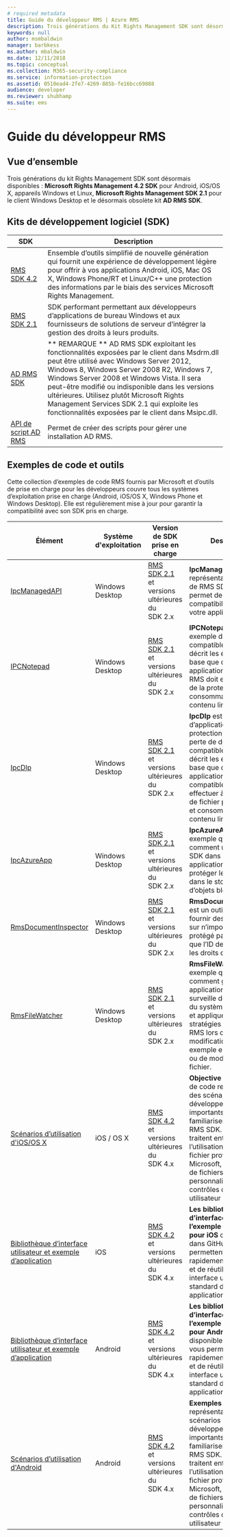 ```yaml
---
# required metadata
title: Guide du développeur RMS | Azure RMS
description: Trois générations du Kit Rights Management SDK sont désormais disponibles.
keywords: null
author: msmbaldwin
manager: barbkess
ms.author: mbaldwin
ms.date: 12/11/2018
ms.topic: conceptual
ms.collection: M365-security-compliance
ms.service: information-protection
ms.assetid: 0510ead4-2fe7-4269-885b-fe16bcc69888
audience: developer
ms.reviewer: shubhamp
ms.suite: ems
---
```


# <a name="rms-developers-guide"></a>Guide du développeur RMS

## <a name="overview"></a>Vue d’ensemble ##
Trois générations du kit Rights Management SDK sont désormais disponibles : **Microsoft Rights Management 4.2 SDK** pour Android, iOS/OS X, appareils Windows et Linux, **Microsoft Rights Management SDK 2.1** pour le client Windows Desktop et le désormais obsolète kit **AD RMS SDK**.

## <a name="software-development-kits"></a>Kits de développement logiciel (SDK) ##
| SDK | Description |
|------|---------|
| [RMS SDK 4.2](active-directory-rights-management-services-multi-platform-thin-client-sdk-portal.md) | Ensemble d’outils simplifié de nouvelle génération qui fournit une expérience de développement légère pour offrir à vos applications Android, iOS, Mac OS X, Windows Phone/RT et Linux/C++ une protection des informations par le biais des services Microsoft Rights Management. |
| [RMS SDK 2.1](microsoft-information-protection-and-control-client-portal.md) | SDK performant permettant aux développeurs d’applications de bureau Windows et aux fournisseurs de solutions de serveur d’intégrer la gestion des droits à leurs produits.|
|[AD RMS SDK](/azure/information-protection/develop/) |** REMARQUE ** AD RMS SDK exploitant les fonctionnalités exposées par le client dans Msdrm.dll peut être utilisé avec Windows Server 2012, Windows 8, Windows Server 2008 R2, Windows 7, Windows Server 2008 et Windows Vista. Il sera peut-être modifié ou indisponible dans les versions ultérieures. Utilisez plutôt Microsoft Rights Management Services SDK 2.1 qui exploite les fonctionnalités exposées par le client dans Msipc.dll.|
|[API de script AD RMS](/azure/information-protection/develop/) | Permet de créer des scripts pour gérer une installation AD RMS.|

## <a name="code-samples-and-tools"></a>Exemples de code et outils ##
Cette collection d’exemples de code RMS fournis par Microsoft et d’outils de prise en charge pour les développeurs couvre tous les systèmes d’exploitation prise en charge (Android, iOS/OS X, Windows Phone et Windows Desktop). Elle est régulièrement mise à jour pour garantir la compatibilité avec son SDK pris en charge.

| Élément | Système d'exploitation | Version de SDK prise en charge | Description |
|------|------------------|------------------------|-------------|
| [IpcManagedAPI](https://github.com/Azure-Samples/active-directory-dotnet-rms) | Windows Desktop | [RMS SDK 2.1](microsoft-information-protection-and-control-client-portal.md) et versions ultérieures du SDK 2.x | **IpcManagedAPI** est une représentation .NET (C#) de RMS SDK 2.1 qui permet de simplifier la compatibilité RMS de votre application gérée.|
| [IPCNotepad](https://code.msdn.microsoft.com/ipcnotepad-sample-f67dae80) | Windows Desktop | [RMS SDK 2.1](microsoft-information-protection-and-control-client-portal.md) et versions ultérieures du SDK 2.x| **IPCNotepad** est un exemple d’application compatible RMS qui décrit les étapes de base que chaque application compatible RMS doit effectuer lors de la protection et de la consommation de contenu limité.|
| [IpcDlp](https://github.com/Azure-Samples/active-directory-dotnet-rms)|Windows Desktop|[RMS SDK 2.1](microsoft-information-protection-and-control-client-portal.md) et versions ultérieures du SDK 2.x|**IpcDlp** est un exemple d’application de protection contre la perte de données (DLP) compatible RMS qui décrit les étapes de base que chaque application DLP compatible RMS doit effectuer à l’aide de l’API de fichier pour protéger et consommer du contenu limité.|
| [IpcAzureApp](https://github.com/Azure-Samples/active-directory-dotnet-rms) | Windows Desktop|[RMS SDK 2.1](microsoft-information-protection-and-control-client-portal.md) et versions ultérieures du SDK 2.x|**IpcAzureApp** est un exemple qui montre comment utiliser RMS SDK dans une application Azure pour protéger les données dans le stockage d’objets blob Azure.|
| [RmsDocumentInspector](https://github.com/Azure-Samples/active-directory-dotnet-rms) | Windows Desktop|[RMS SDK 2.1](microsoft-information-protection-and-control-client-portal.md) et versions ultérieures du SDK 2.x|**RmsDocumentInspector** est un outil qui peut fournir des informations sur n’importe quel fichier protégé par RMS, telles que l’ID de contenu ou les droits d’utilisateur.|
| [RmsFileWatcher](https://github.com/Azure-Samples/active-directory-dotnet-rms) | Windows Desktop|[RMS SDK 2.1](microsoft-information-protection-and-control-client-portal.md) et versions ultérieures du SDK 2.x|**RmsFileWatcher** est un exemple qui montre comment générer une application Windows qui surveille des répertoires du système de fichiers et applique des stratégies de protection RMS lors de chaque modification, par exemple en cas d’ajout ou de modification de fichier.|
| [Scénarios d’utilisation d'iOS/OS X](https://msdn.microsoft.com/library/dn758307(v=vs.85).aspx) |iOS / OS X|[RMS SDK 4.2](active-directory-rights-management-services-multi-platform-thin-client-sdk-portal.md) et versions ultérieures du SDK 4.x|**Objective C**  Exemples de code représentant des scénarios de développement importants pour vous familiariser avec le Kit RMS SDK. Ces exemples traitent entre autres de l’utilisation du format de fichier protégé Microsoft, des formats de fichiers protégés personnalisés et des contrôles d’interface utilisateur personnalisés.|
| [Bibliothèque d’interface utilisateur et exemple d’application](https://github.com/AzureAD/rms-sdk-ui-for-ios) |iOS|[RMS SDK 4.2](active-directory-rights-management-services-multi-platform-thin-client-sdk-portal.md) et versions ultérieures du SDK 4.x|**Les bibliothèques d’interface utilisateur et l’exemple d’application pour iOS** disponibles dans GitHub vous permettent d’être rapidement opérationnel et de réutiliser notre interface utilisateur standard dans vos applications.|
| [Bibliothèque d’interface utilisateur et exemple d’application](https://github.com/AzureAD/rms-sdk-ui-for-android) |Android|[RMS SDK 4.2](active-directory-rights-management-services-multi-platform-thin-client-sdk-portal.md) et versions ultérieures du SDK 4.x|**Les bibliothèques d’interface utilisateur et l’exemple d’application pour Android** disponibles dans GitHub vous permettent d’être rapidement opérationnel et de réutiliser notre interface utilisateur standard dans vos applications.|
| [Scénarios d’utilisation d'Android](https://msdn.microsoft.com/en-us/library/dn758246(v=vs.85).aspx) |Android|[RMS SDK 4.2](active-directory-rights-management-services-multi-platform-thin-client-sdk-portal.md) et versions ultérieures du SDK 4.x|**Exemples de code Java** représentant des scénarios de développement importants pour vous familiariser avec le Kit RMS SDK. Ces exemples traitent entre autres de l’utilisation du format de fichier protégé Microsoft, des formats de fichiers protégés personnalisés et des contrôles d’interface utilisateur personnalisés.|
